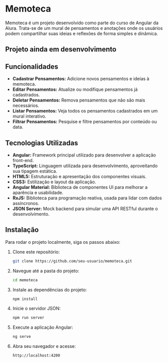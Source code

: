 # Memoteca

Memoteca é um projeto desenvolvido como parte do curso de Angular da Alura. Trata-se de um mural de pensamentos e anotações onde os usuários podem compartilhar suas ideias e reflexões de forma simples e dinâmica.


## Projeto ainda em desenvolvimento

## Funcionalidades

- **Cadastrar Pensamentos:** Adicione novos pensamentos e ideias à memoteca.
- **Editar Pensamentos:** Atualize ou modifique pensamentos já cadastrados.
- **Deletar Pensamentos:** Remova pensamentos que não são mais necessários.
- **Listar Pensamentos:** Veja todos os pensamentos cadastrados em um mural interativo.
- **Filtrar Pensamentos:** Pesquise e filtre pensamentos por conteúdo ou data.

## Tecnologias Utilizadas

- **Angular:** Framework principal utilizado para desenvolver a aplicação front-end.
- **TypeScript:** Linguagem utilizada para desenvolvimento, aproveitando sua tipagem estática.
- **HTML5:** Estruturação e apresentação dos componentes visuais.
- **CSS3:** Estilização e layout da aplicação.
- **Angular Material:** Biblioteca de componentes UI para melhorar a aparência e usabilidade.
- **RxJS:** Biblioteca para programação reativa, usada para lidar com dados assíncronos.
- **JSON Server:** Mock backend para simular uma API RESTful durante o desenvolvimento.

## Instalação

Para rodar o projeto localmente, siga os passos abaixo:

1. Clone este repositório:
   ```bash
   git clone https://github.com/seu-usuario/memoteca.git
   ```

2. Navegue até a pasta do projeto:
   ```bash
   cd memoteca
   ```

3. Instale as dependências do projeto:
   ```bash
   npm install
   ```

4. Inicie o servidor JSON:
   ```bash
   npm run server
   ```

5. Execute a aplicação Angular:
   ```bash
   ng serve
   ```

6. Abra seu navegador e acesse:
   ```
   http://localhost:4200
   ```



